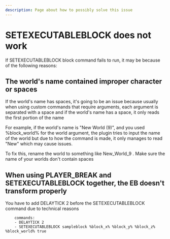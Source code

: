 ```yaml
---
description: Page about how to possibly solve this issue
---
```


# SETEXECUTABLEBLOCK does not work

If SETEXECUTABLEBLOCK block command fails to run, it may be because of the following reasons:

## The world's name contained improper character or spaces

If the world's name has spaces, it's going to be an issue because usually when using custom commands that require arguments, each argument is separated with a space and if the world's name has a space, it only reads the first portion of the name

For example, if the world's name is "New World (9)", and you used %block\_world% for the world argument, the plugin tries to input the name of the world but due to how the command is made, it only manages to read "New" which may cause issues.

To fix this, rename the world to something like New\_World\_9 . Make sure the name of your worlds don't contain spaces

## When using PLAYER\_BREAK and SETEXECUTABLEBLOCK together, the EB doesn't transform properly

You have to add DELAYTICK 2 before the SETEXECUTABLEBLOCK command due to technical reasons

```
    commands:
    - DELAYTICK 2
    - SETEXECUTABLEBLOCK sampleblock %block_x% %block_y% %block_z% %block_world% true
```
